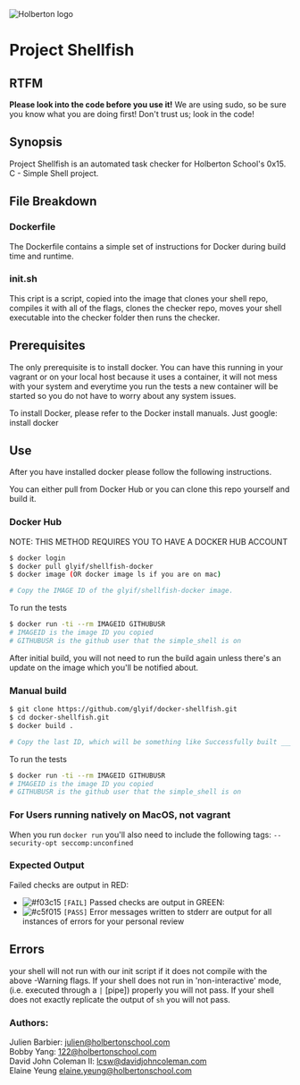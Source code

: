 <img src="https://www.holbertonschool.com/assets/holberton-logo-1cc451260ca3cd297def53f2250a9794810667c7ca7b5fa5879a569a457bf16f.png" alt="Holberton logo">

# Project Shellfish

## RTFM
**Please look into the code before you use it!**  We are using sudo, so be sure
you know what you are doing first! Don't trust us; look in the code!

## Synopsis
Project Shellfish is an automated task checker for Holberton School's 0x15. C -
Simple Shell project.

## File Breakdown
### Dockerfile
The Dockerfile contains a simple set of instructions for Docker during build time and runtime.

### init.sh
This cript is a script, copied into the image that clones your shell repo, compiles it with all of the flags, clones the checker repo, moves your shell executable into the checker folder then runs the checker.

## Prerequisites
The only prerequisite is to install docker. You can have this running in your vagrant or on your local host because it uses a container, it will not mess with your system and everytime you run the tests a new container will be started so you do not have to worry about any system issues.

To install Docker, please refer to the Docker install manuals. Just google: install docker

## Use
After you have installed docker please follow the following instructions.

You can either pull from Docker Hub or you can clone this repo yourself and build it.

### Docker Hub
NOTE: THIS METHOD REQUIRES YOU TO HAVE A DOCKER HUB ACCOUNT

```bash
$ docker login
$ docker pull glyif/shellfish-docker
$ docker image (OR docker image ls if you are on mac)

# Copy the IMAGE ID of the glyif/shellfish-docker image.
```

To run the tests
```bash
$ docker run -ti --rm IMAGEID GITHUBUSR
# IMAGEID is the image ID you copied
# GITHUBUSR is the github user that the simple_shell is on
```

After initial build, you will not need to run the build again unless there's an update on the image which you'll be notified about.

### Manual build
```bash
$ git clone https://github.com/glyif/docker-shellfish.git
$ cd docker-shellfish.git
$ docker build .

# Copy the last ID, which will be something like Successfully built ________
```

To run the tests
```bash
$ docker run -ti --rm IMAGEID GITHUBUSR
# IMAGEID is the image ID you copied
# GITHUBUSR is the github user that the simple_shell is on
```

### For Users running natively on MacOS, not vagrant
When you run `docker run` you'll also need to include the following tags: `--security-opt seccomp:unconfined`

  ### Expected Output

  Failed checks are output in RED:
  - ![#f03c15](https://placehold.it/15/f03c15/000000?text=+) `[FAIL]`
  Passed checks are output in GREEN:
  - ![#c5f015](https://placehold.it/15/c5f015/000000?text=+) `[PASS]`
  Error messages written to stderr are output for all instances of errors for your personal review

## Errors

your shell will not run with our init script if it does not compile with the
above -Warning flags.  If your shell does not run in 'non-interactive' mode,
(i.e. executed through a ``|`` [pipe]) properly you will not pass.  If your
shell does not exactly replicate the output of ``sh`` you will not pass.

### Authors:

Julien Barbier: julien@holbertonschool.com  
Bobby Yang: 122@holbertonschool.com  
David John Coleman II: lcsw@davidjohncoleman.com  
Elaine Yeung elaine.yeung@holbertonschool.com
